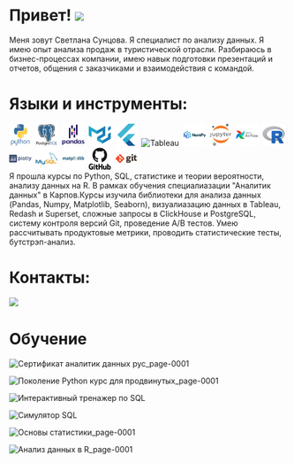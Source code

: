 <h1>
  Привет!
  <img src="https://media.giphy.com/media/hvRJCLFzcasrR4ia7z/giphy.gif" width="30px"/>
</h1>
Меня зовут Светлана Сунцова. Я специалист по анализу данных. Я имею опыт анализа продаж в туристической отрасли. Разбираюсь в бизнес-процессах компании, имею навык подготовки презентаций и отчетов, общения с заказчиками и взаимодействия с командой.
<h1> Языки и инструменты:
</h1>
<div>
  <img src="https://github.com/devicons/devicon/blob/master/icons/python/python-original-wordmark.svg" title="Python" alt="Python" width="40" height="40"/>&nbsp;
  <img src="https://github.com/devicons/devicon/blob/master/icons/postgresql/postgresql-original-wordmark.svg" title="Postgresql" alt="Postgresql" width="40" height="40"/>&nbsp;
  <img src="https://github.com/devicons/devicon/blob/master/icons/pandas/pandas-original-wordmark.svg" title="Pandas" alt="Pandas" width="40" height="40"/>&nbsp;
  <img src="https://github.com/devicons/devicon/blob/master/icons/materialui/materialui-original.svg" title="Material UI" alt="Material UI" width="40" height="40"/>&nbsp;
  <img src="https://github.com/devicons/devicon/blob/master/icons/flutter/flutter-original.svg" title="Flutter" alt="Flutter" width="40" height="40"/>&nbsp;
  <img src="https://upload.wikimedia.org/wikipedia/ru/0/06/Tableau_logo.svg" title="Tableau" alt="Tableau " width="40" height="40"/>&nbsp;
  <img src="https://github.com/devicons/devicon/blob/master/icons/numpy/numpy-original-wordmark.svg"  title="Numpy" alt="Numpy" width="40" height="40"/>&nbsp;
  <img src="https://github.com/devicons/devicon/blob/master/icons/jupyter/jupyter-original-wordmark.svg" title="Jupyter" alt="Jupyter" width="40" height="40"/>&nbsp;
  <img src="https://github.com/devicons/devicon/blob/master/icons/apacheairflow/apacheairflow-original-wordmark.svg" title="ApacheAirflow" alt="ApacheAirflow" width="40" height="40"/>&nbsp;
  <img src="https://github.com/devicons/devicon/blob/master/icons/r/r-original.svg" title="R" alt="R" width="40" height="40"/>&nbsp;
  <img src="https://github.com/devicons/devicon/blob/master/icons/plotly/plotly-original-wordmark.svg" title="Plotly"  alt="Plotly" width="40" height="40"/>&nbsp;
  <img src="https://github.com/devicons/devicon/blob/master/icons/mysql/mysql-original-wordmark.svg" title="MySQL"  alt="MySQL" width="40" height="40"/>&nbsp;
  <img src="https://github.com/devicons/devicon/blob/master/icons/matplotlib/matplotlib-original-wordmark.svg" title="Matplotlib" alt="Matplotlib" width="40" height="40"/>&nbsp;
  <img src="https://github.com/devicons/devicon/blob/master/icons/github/github-original-wordmark.svg" title="Github" alt="Github" width="40" height="40"/>&nbsp;
  <img src="https://github.com/devicons/devicon/blob/master/icons/git/git-original-wordmark.svg" title="Git" **alt="Git" width="40" height="40"/>
</div>
Я прошла курсы по Python, SQL, статистике и теории вероятности, анализу данных на R. В рамках обучения специалиазации "Аналитик данных" в Карпов.Курсы изучила библиотеки для анализа данных (Pandas, Numpy, Matplotlib, Seaborn), визуалиазацию данных в Tableau, Redash и Superset, сложные запросы в ClickHouse и PostgreSQL, систему контроля версий Git, проведение A/B тестов. Умею рассчитывать продуктовые метрики, проводить статистические тесты,  бутстрэп-анализ.


# Контакты:
</div>
<div id="badges">
  <a href="https://t.me/Svet_lana897">
    <img src="https://img.shields.io/badge/Telegram-blue?logo=telegram&logoColor=white&style=for-the-badge"/>
  </a>
</div>

# Обучение
![Сертификат аналитик данных рус_page-0001](https://github.com/SvetlanaSuntsova/SvetlanaSuntsova/assets/152259002/bc1aa589-3513-470e-931c-7e0fa33b2189)

![Поколение Python курс для продвинутых_page-0001](https://github.com/SvetlanaSuntsova/SvetlanaSuntsova/assets/152259002/d5de45a0-b05f-48b5-aa5a-877d07909b7f)

![Интерактивный тренажер по SQL](https://github.com/SvetlanaSuntsova/SvetlanaSuntsova/assets/152259002/b731948e-d1c0-45ae-9f0d-c528ff7981ed)

![Симулятор SQL](https://github.com/SvetlanaSuntsova/SvetlanaSuntsova/assets/152259002/beb98b88-18fa-4b26-8276-5c52d36dc393)

![Основы статистики_page-0001](https://github.com/SvetlanaSuntsova/SvetlanaSuntsova/assets/152259002/de3ef1ca-5213-4c20-adcc-965f524690b3)

![Анализ данных в R_page-0001](https://github.com/SvetlanaSuntsova/SvetlanaSuntsova/assets/152259002/42fc41b4-4581-4205-a2fc-199cd91ad58f)
